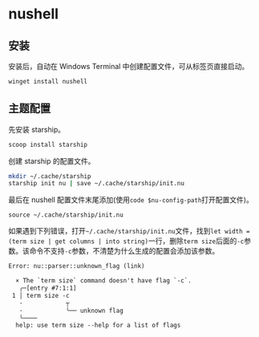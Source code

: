 # nushell

## 安装

安装后，自动在 Windows Terminal 中创建配置文件，可从标签页直接启动。

```cmd
winget install nushell
```

## 主题配置

先安装 starship。

```sh
scoop install starship
```

创建 starship 的配置文件。

```sh
mkdir ~/.cache/starship
starship init nu | save ~/.cache/starship/init.nu
```

最后在 nushell 配置文件末尾添加(使用`code $nu-config-path`打开配置文件)。

```nu
source ~/.cache/starship/init.nu
```

如果遇到下列错误，打开`~/.cache/starship/init.nu`文件，找到`let width = (term size | get columns | into string)`一行，删除`term size`后面的`-c`参数。该命令不支持`-c`参数，不清楚为什么生成的配置会添加该参数。

```txt
Error: nu::parser::unknown_flag (link)

  × The `term size` command doesn't have flag `-c`.
   ╭─[entry #7:1:1]
 1 │ term size -c
   ·            ┬
   ·            ╰── unknown flag
   ╰────
  help: use term size --help for a list of flags
```
